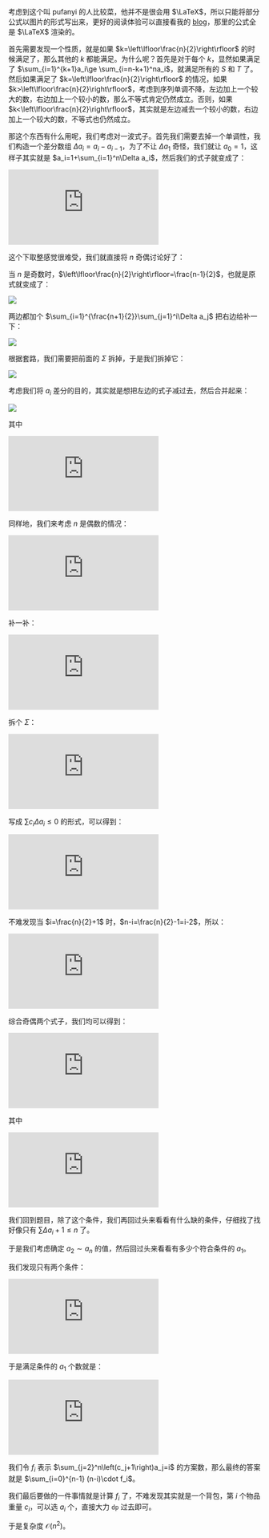 考虑到这个叫 pufanyi 的人比较菜，他并不是很会用 $\LaTeX$，所以只能将部分公式以图片的形式写出来，更好的阅读体验可以直接看我的 [blog](https://pufanyi.gitee.io/agc041_d/)，那里的公式全是 $\LaTeX$ 渲染的。

首先需要发现一个性质，就是如果 $k=\left\lfloor\frac{n}{2}\right\rfloor$ 的时候满足了，那么其他的 $k$ 都能满足。为什么呢？首先是对于每个 $k$，显然如果满足了 $\sum_{i=1}^{k+1}a_i\ge \sum_{i=n-k+1}^na_i$，就满足所有的 $S$ 和 $T$ 了。然后如果满足了 $k=\left\lfloor\frac{n}{2}\right\rfloor$ 的情况，如果 $k>\left\lfloor\frac{n}{2}\right\rfloor$，考虑到序列单调不降，左边加上一个较大的数，右边加上一个较小的数，那么不等式肯定仍然成立。否则，如果 $k<\left\lfloor\frac{n}{2}\right\rfloor$，其实就是左边减去一个较小的数，右边加上一个较大的数，不等式也仍然成立。

那这个东西有什么用呢，我们考虑对一波式子。首先我们需要去掉一个单调性，我们构造一个差分数组 $\Delta a_i=a_i-a_{i-1}$，为了不让 $\Delta a_1$ 奇怪，我们就让 $a_0=1$，这样子其实就是 $a_i=1+\sum_{i=1}^n\Delta a_i$，然后我们的式子就变成了：

![](https://latex.codecogs.com/svg.latex?%5Csum_%7Bi%3D1%7D%5E%7B%5Cleft%5Clfloor%5Cfrac%7Bn%7D%7B2%7D%5Cright%5Crfloor&plus;1%7D%5Csum_%7Bj%3D1%7D%5Ei%5CDelta%20a_j%5Cge%20%5Csum_%7Bi%3Dn-%5Cleft%5Clfloor%5Cfrac%7Bn%7D%7B2%7D%5Cright%5Crfloor&plus;1%7D%5En%5Csum_%7Bj%3D1%7D%5Ei%5CDelta%20a_j)

这个下取整感觉很难受，我们就直接将 $n$ 奇偶讨论好了：

当 $n$ 是奇数时，$\left\lfloor\frac{n}{2}\right\rfloor=\frac{n-1}{2}$，也就是原式就变成了：

![](https://latex.codecogs.com/svg.latex?\sum_{i=1}^{\frac{n+1}{2}}\sum_{j=1}^i\Delta%20a_j\ge%20\sum_{i=\frac{n+1}{2}+1}^n\sum_{j=1}^i\Delta%20a_j)

两边都加个 $\sum_{i=1}^{\frac{n+1}{2}}\sum_{j=1}^i\Delta a_j$ 把右边给补一下：

![](https://latex.codecogs.com/svg.latex?2\sum_{i=1}^{\frac{n+1}{2}}\sum_{j=1}^i\Delta%20a_j\ge%20\sum_{i=1}^n\sum_{j=1}^i\Delta%20a_j)

根据套路，我们需要把前面的 $\Sigma$ 拆掉，于是我们拆掉它：

![](https://latex.codecogs.com/svg.latex?2\sum_{i=1}^{\frac{n+1}{2}}\left(\frac{n+1}{2}-i+1\right)\Delta%20a_i\ge%20\sum_{i=1}^n\left(n-i+1\right)\Delta%20a_i)

考虑我们将 $a_i$ 差分的目的，其实就是想把左边的式子减过去，然后合并起来：

![](https://latex.codecogs.com/svg.latex?\sum_{i=1}^nc_i\Delta%20a_i\le%200)

其中

![](https://latex.codecogs.com/svg.latex?c_i%3D%20%5Cbegin%7Bcases%7D%20i-2%20%26%20i%5Cle%20%5Cfrac%7Bn&plus;1%7D%7B2%7D%5C%5C%20n-i&plus;1%20%26%20i%3E%5Cfrac%7Bn&plus;1%7D%7B2%7D%20%5Cend%7Bcases%7D)

同样地，我们来考虑 $n$ 是偶数的情况：

![](https://latex.codecogs.com/svg.latex?%5Csum_%7Bi%3D1%7D%5E%7B%5Cfrac%7Bn%7D%7B2%7D%7D%5Csum_%7Bj%3D1%7D%5Ei%5CDelta%20a_j%5Cge%20%5Csum_%7Bi%3D%5Cfrac%7Bn%7D%7B2%7D&plus;2%7D%5En%5Csum_%7Bj%3D1%7D%5Ei%5CDelta%20a_j)

补一补：

![](https://latex.codecogs.com/svg.latex?2%5Csum_%7Bi%3D1%7D%5E%7B%5Cfrac%7Bn%7D%7B2%7D%7D%5Csum_%7Bj%3D1%7D%5Ei%5CDelta%20a_j%5Cge%20%5Csum_%7Bi%3D1%7D%5En%5Csum_%7Bj%3D1%7D%5Ei%5CDelta%20a_j-%5Csum_%7Bi%3D1%7D%5E%7B%5Cfrac%7Bn%7D%7B2%7D&plus;1%7D%5CDelta%20a_i)

拆个 $\Sigma$：

![](https://latex.codecogs.com/svg.latex?2%5Csum_%7Bi%3D1%7D%5E%7B%5Cfrac%7Bn%7D%7B2%7D%7D%5Cleft%28%5Cfrac%7Bn%7D%7B2%7D-i&plus;1%5Cright%29%5CDelta%20a_i%5Cge%20%5Csum_%7Bi%3D1%7D%5En%5Cleft%28n-i&plus;1%5Cright%29%5CDelta%20a_i-%5Csum_%7Bi%3D1%7D%5E%7B%5Cfrac%7Bn%7D%7B2%7D&plus;1%7D%5CDelta%20a_i)

写成 $\sum c_i\Delta a_i\le 0$ 的形式，可以得到：

![](https://latex.codecogs.com/svg.latex?c_i%3D%20%5Cbegin%7Bcases%7D%20i-2%20%26%20i%5Cle%5Cfrac%7Bn%7D%7B2%7D%5C%5C%20n-i%20%26%20i%3D%5Cfrac%7Bn%7D%7B2%7D&plus;1%5C%5C%20n-i&plus;1%20%26%20i%3E%5Cfrac%7Bn%7D%7B2%7D&plus;1%20%5Cend%7Bcases%7D)

不难发现当 $i=\frac{n}{2}+1$ 时，$n-i=\frac{n}{2}-1=i-2$，所以：

![](https://latex.codecogs.com/svg.latex?c_i%3D%20%5Cbegin%7Bcases%7D%20i-2%20%26%20i%5Cle%5Cfrac%7Bn%7D%7B2%7D&plus;1%5C%5C%20n-i&plus;1%20%26%20i%3E%5Cfrac%7Bn%7D%7B2%7D&plus;1%20%5Cend%7Bcases%7D)

综合奇偶两个式子，我们均可以得到：

![](https://latex.codecogs.com/svg.latex?%5Csum_%7Bi%3D1%7D%5Enc_i%5CDelta%20a_i%5Cle%200)

其中

![](https://latex.codecogs.com/svg.latex?c_i%3D%20%5Cbegin%7Bcases%7D%20i-2%20%26%20i%5Cle%5Cleft%5Clfloor%5Cfrac%7Bn%7D%7B2%7D%5Cright%5Crfloor&plus;1%5C%5C%20n-i&plus;1%20%26%20i%3E%5Cleft%5Clfloor%5Cfrac%7Bn%7D%7B2%7D%5Cright%5Crfloor&plus;1%20%5Cend%7Bcases%7D)

我们回到题目，除了这个条件，我们再回过头来看看有什么缺的条件，仔细找了找好像只有 $\sum\Delta a_i+1\le n$ 了。

于是我们考虑确定 $a_2\sim a_n$ 的值，然后回过头来看看有多少个符合条件的 $a_1$。

我们发现只有两个条件：

![](https://latex.codecogs.com/svg.latex?%5Cbegin%7Bcases%7D%20a_1%5Cle%20n-1-%5Csum_%7Bi%3D2%7D%5Ena_i%5C%5C%20a_1%5Cge%20%5Csum_%7Bi%3D2%7D%5Enc_ia_i%20%5Cend%7Bcases%7D)

于是满足条件的 $a_1$ 个数就是：

![](https://latex.codecogs.com/svg.latex?%5Cmax%5Cleft%280%2C%20n-%5Csum_%7Bi%3D2%7D%5En%5Cleft%28c_i&plus;1%5Cright%29a_i%5Cright%29)

我们令 $f_i$ 表示 $\sum_{j=2}^n\left(c_j+1\right)a_j=i$ 的方案数，那么最终的答案就是 $\sum_{i=0}^{n-1} (n-i)\cdot f_i$。

我们最后要做的一件事情就是计算 $f_i$ 了，不难发现其实就是一个背包，第 $i$ 个物品重量 $c_i$，可以选 $a_i$ 个，直接大力 `dp` 过去即可。

于是复杂度 $\mathcal{O}(n^2)$。